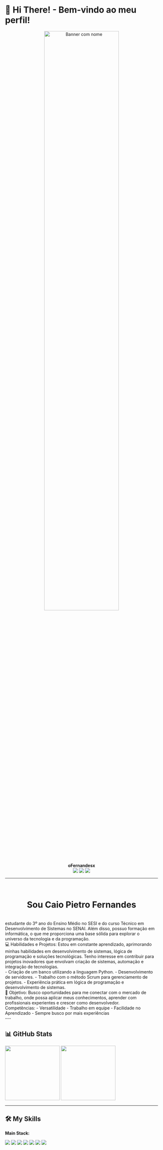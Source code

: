 # 👋 Hi There! - Bem-vindo ao meu perfil!

<p align="center">
  <img src="https://github.com/user-attachments/assets/4379d739-f61b-4c8a-a132-4889eae41e0f" alt="Banner com nome" width="70%" />
</p>

<p align="center">
  <b>oFernandesx</b>
  <br>
  <a href="www.linkedin.com/in/caio-fernandes-35144a31b"><img src="https://img.shields.io/badge/LinkedIn-0077B5?style=for-the-badge&logo=linkedin&logoColor=white"/></a>
  <a href="mailto:fernandesocaio@gmail.com"><img src="https://img.shields.io/badge/Gmail-D14836?style=for-the-badge&logo=gmail&logoColor=white"/></a>
  <a href="https://www.instagram.com/ofernandesz._/"><img src="https://img.shields.io/badge/Instagram-E4405F?style=for-the-badge&logo=instagram&logoColor=white"/></a>
</p>

---
<br>
<h1 align="center">Sou Caio Pietro Fernandes</h1>
<br>
estudante do 3º ano do Ensino Médio no SESI e do curso Técnico em Desenvolvimento de Sistemas no SENAI. Além disso, possuo formação em informática, o que me proporciona uma base sólida para explorar o universo da tecnologia e da programação.
<br>
💻 Habilidades e Projetos:
Estou em constante aprendizado, aprimorando minhas habilidades em desenvolvimento de sistemas, lógica de programação e soluções tecnológicas. Tenho interesse em contribuir para projetos inovadores que envolvam criação de sistemas, automação e integração de tecnologias.
<br>
- Criação de um banco utilizando a linguagem Python.
- Desenvolvimento de servidores.
- Trabalho com o método Scrum para gerenciamento de projetos.
- Experiência prática em lógica de programação e desenvolvimento de sistemas.
<br>
🌱 Objetivo:
Busco oportunidades para me conectar com o mercado de trabalho, onde possa aplicar meus conhecimentos, aprender com profissionais experientes e crescer como desenvolvedor.
<br>
Competências:
- Versatilidade
- Trabalho em equipe
- Facilidade no Aprendizado
- Sempre busco por mais experiências
<br>
---

## 📊 GitHub Stats

<p>
  <img height="180em" src="https://github-readme-stats.vercel.app/api?username=oFernandesx&show_icons=true&theme=dark&include_all_commits=true&count_private=true"/>
  <img height="180em" src="https://github-readme-stats.vercel.app/api/top-langs/?username=oFernandesx&layout=compact&langs_count=7&theme=dark"/>
</p>

---

## 🛠️ My Skills

**Main Stack:**

<p>
  <img src="https://img.shields.io/badge/GIT-F05032?style=for-the-badge&logo=git&logoColor=white"/>
  <img src="https://img.shields.io/badge/GitHub-181717?style=for-the-badge&logo=github&logoColor=white"/>
  <img src="https://img.shields.io/badge/HTML5-E34F26?style=for-the-badge&logo=html5&logoColor=white"/>
  <img src="https://img.shields.io/badge/JAVASCRIPT-F7DF1E?style=for-the-badge&logo=javascript&logoColor=black"/>
  <img src="https://img.shields.io/badge/FLUTTER-02569B?style=for-the-badge&logo=flutter&logoColor=white"/>
  <img src="https://img.shields.io/badge/DART-0175C2?style=for-the-badge&logo=dart&logoColor=white"/>
  <img src="https://img.shields.io/badge/PYTHON-3776AB?style=for-the-badge&logo=python&logoColor=white"/>
</p>
